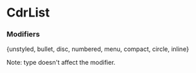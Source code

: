 # <span class="display-name">CdrList</span>

### <span class="modifiers">Modifiers</span>

{unstyled, bullet, disc, numbered, menu, compact, circle, inline}

Note: type doesn't affect the modifier.
